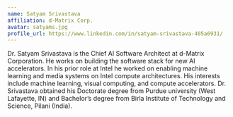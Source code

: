 ```yaml
---
name: Satyam Srivastava
affiliation: d-Matrix Corp.
avatar: satyams.jpg
profile_url: https://www.linkedin.com/in/satyam-srivastava-405a6931/
---
```

Dr. Satyam Srivastava is the Chief AI Software Architect at d-Matrix Corporation. He works on building the software stack for new AI accelerators. In his prior role at Intel he worked on enabling machine learning and media systems on Intel compute architectures. His interests include machine learning, visual computing, and compute accelerators. Dr. Srivastava obtained his Doctorate degree from Purdue university (West Lafayette, IN) and Bachelor’s degree from Birla Institute of Technology and Science, Pilani (India).
